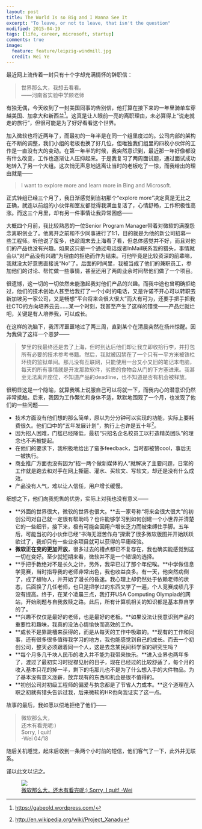 ```yaml
---
layout: post
title: The World Is so Big and I Wanna See It
excerpt: "To leave, or not to leave, that isn't the question"
modified: 2015-04-19
tags: [life, career, microsoft, startup]
comments: true
image:
  feature: feature/leipzig-windmill.jpg
  credit: Wei Ye
---
```


最近网上流传着一封只有十个字却充满情怀的辞职信：

> 世界那么大，我想去看看。    
> ——河南省实验中学顾老师

有独无偶，今天收到了一封美国同事的告别信，他打算在接下来的一年里骑单车穿越美国、加拿大和新西兰[^1]。这真是让人眼前一亮的离职理由，未必算得上“说走就走的旅行”，但很可能是为了好好看看这个世界。

加入微软也将近两年了，而最初的一年半是在同一个组里度过的。公司内部的架构在不断的调整，我们小组的老板也换了好几位，但唯独我们组里的四枚小伙伴的工作是一直没有大的变动。在第一年半的时候，我突然意识到，最近那一年好像都没有什么改变，工作也逐渐让人压抑起来。于是我复习了两周面试题，通过面试成功地转入了另一个大组。这次悄无声息地逃离让当时的老板吃了一惊，而我给出的理由就是——

> I want to explore more and learn more in Bing and Microsoft.

正式转组已经三个月了，我日渐感觉到当初那个“explore more”决定真是无比之正确，就连以前组的小伙伴和室友都觉得我满血复活了，心情舒畅，工作积极性高涨。而这三个月里，却有另一件事情让我异常困惑——

大概四个月前，我比较熟悉的一位Senior Program Manager带着对微软的满腹怨念离职创业了。他离开之前和不少同事进行了1:1，目的就是为他的新公司招募一些工程师。听他说了蛮多，也趁周末去上海看了看，但总体感觉并不好，而且对他们的产品也没有兴趣。如果这只是一个通过电话或者InMail联系我的猎头，事情就会以“对产品没有兴趣”为理由的拒绝而作为结束。可他毕竟是比较资深的前辈嘛，我就没太好意思直接说“No”了。后面的时间里，我被当成了他们的兼职员工，参加他们的讨论、帮忙做一些事情，甚至还用了两周业余时间帮他们做了一个项目。

很遗憾，这一切的一切依然未能激起我对他们产品的兴趣。而我中途也曾明确拒绝过，他们的技术创始人甚至给我打了一个小时的电话，又是许诺不开心可以转职去新加坡另一家公司，又是畅想“平台将来会很大很大”而大有可为，还要手把手把我往CTO的方向培养云云……某一个时刻，我甚至产生了这样的错觉——产品烂就烂吧，关键是有人培养我，可以成长。

在这样的洗脑下，我浑浑噩噩地过了两三周，直到某个在清晨突然在扬州惊醒。因为我做了这样一个恶梦——

> 梦里的我最终还是去了上海，但时到达后他们却让我立即收拾行李，并打包所有必要的技术参考书籍。然后，我就被囚禁在了一个只有一平方米被铁栏环绕的监狱单间。那儿没有互联网，只能使用一台又小又旧的笔记本电脑，每天的所有事情就是开发那款软件，劣质的食物会从门的下方塞进来。我甚至无法离开座位，不知道产品的deadline，也不知道是否有机会被释放。

很明显这是一个隐喻，就算我嘴上说服自己可以将就一下，而我内心的潜意识仍然非常抵触。后来，我因为工作繁忙和身体不适，默默地围观了一个月，也发现了他们的一些问题——

* 技术方面没有他们想的那么简单，原以为分分钟可以实现的功能，实际上要耗费很久。他们口中的“五年发展计划”，执行上也许是五十年[^2]。
* 因为招人困难，门槛已经降低，最初“只招名企名校员工以打造精英团队”的理念也不再被提起。
* 在他们的要求下，我积极地给出了蛮多feedback，当时都被赞cool，事后无一被执行。
* 商业推广方面也没有因为“招一两个做新媒体的人”就解决了主要问题，日常的工作就是跑去和对手在网上撕逼、灌水、买软文、写软文，却还是没有什么成效。
* 产品没有人气，难以让人信任，用户增长缓慢。

细想之下，他们向我兜售的优势，实际上对我也没有意义——

* **外面的世界很大，微软的世界也很大。**去一家号称“将来会很大很大”的初创公司对自己就一定很有帮助吗？也许能够学习到如何创建一个小世界并清楚它的一些细节，接下来，极有可能会因用户增长乏力而被束缚住手脚。五年后，可能当初的小伙伴已经“书海无涯苦作舟”探索了很多微软版图并开始跃跃欲试了，我却只有一些业余项目就可以获得的平庸经验。
* **微软正在变的更加开放**，很多过去的槽点都已不复存在，我也确实能感觉到这一切在变好。至少就短期来看，微软并不是一个错误的选择。
* **手把手教绝对不是长久之计，另外，我早已过了那个年纪唉。**中学做信息学竞赛，当时指导我的老师非常出色，我也收益良多。有一天，他突然病倒了，成了植物人，并开始了漫长的昏迷。我心理上却仍然处于依赖老师的状态，后面换了几任老师，也只是把学过的东西又学了一遍，个人竞赛成绩几乎没有提高。终于，在某个凌晨三点，我打开USA Computing Olympiad的网站，开始刷题与自我救赎之路。此后，所有计算机相关的知识都是基本靠自学的了。
* **兴趣不仅仅是最好的老师，也是最好的老板。**如果没法让我意识到产品的重要性和趣味，我真的没法心情愉快而高效的工作。
* **成长不是靠跳槽来获得的，而是从每天的工作中吸取的。**现有的工作和同事，还有很多很多值得我学习的地方，我也能感觉到自己的成长。而去一个初创公司，整天必须跟着同一个人，这是去念某民间科学家的研究生吗？
* **每个月多几千块人民币的收入并不能为我带来快乐。**进入业界也两年多了，渡过了最初实习时捉襟见肘的日子，现在已经过的比较舒适了，每个月的收入基本只花的掉一半，剩下的屯那儿也不是为了什么想入手的大件物品。为了基本没有意义涨薪，放弃现有的东西和机会是很不值得的。
* **初创公司对初级工程师的偏爱与执念都是了节省人力成本。**这个道理在入职之初就有猎头告诉过我，后来微软的HR也向我证实了这一点。

故事的最后，我如愿以偿地拒绝了他们——

> 微软那么大，    
> 还木有看完呢:)    
> Sorry, I quit!    
> -Wei 04/18

随后关机睡觉，起床后收到一条两个小时前的短信，他们客气了一下，此外并无联系。

谨以此文以记之。

<figure>
  <a href="/images/photo/sorry-i-stay-4-msft.jpg"><img src="/images/photo/sorry-i-stay-4-msft.jpg"></a>
  <figcaption>
    <a href="{{ site.url }}" title="微软那么大，还木有看完呢:) Sorry, I quit! -Wei">微软那么大，还木有看完呢:) Sorry, I quit! -Wei</a>
  </figcaption>
</figure>

[^1]: <https://gabeold.wordpress.com/>
[^2]: <http://en.wikipedia.org/wiki/Project_Xanadu>

